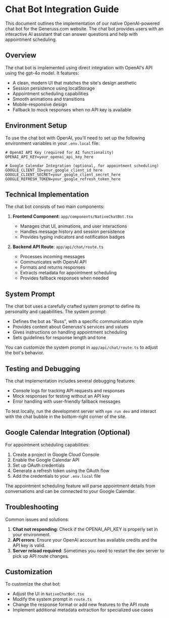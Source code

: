# Chat Bot Integration Guide

This document outlines the implementation of our native OpenAI-powered chat bot for the Generuss.com website. The chat bot provides users with an interactive AI assistant that can answer questions and help with appointment scheduling.

## Overview

The chat bot is implemented using direct integration with OpenAI's API using the gpt-4o model. It features:

- A clean, modern UI that matches the site's design aesthetic
- Session persistence using localStorage
- Appointment scheduling capabilities
- Smooth animations and transitions
- Mobile-responsive design
- Fallback to mock responses when no API key is available

## Environment Setup

To use the chat bot with OpenAI, you'll need to set up the following environment variables in your `.env.local` file:

```
# OpenAI API Key (required for AI functionality)
OPENAI_API_KEY=your_openai_api_key_here

# Google Calendar Integration (optional, for appointment scheduling)
GOOGLE_CLIENT_ID=your_google_client_id_here
GOOGLE_CLIENT_SECRET=your_google_client_secret_here
GOOGLE_REFRESH_TOKEN=your_google_refresh_token_here
```

## Technical Implementation

The chat bot consists of two main components:

1. **Frontend Component**: `app/components/NativeChatBot.tsx`
   - Manages chat UI, animations, and user interactions
   - Handles message history and session persistence
   - Provides typing indicators and notification badges

2. **Backend API Route**: `app/api/chat/route.ts`
   - Processes incoming messages
   - Communicates with OpenAI API
   - Formats and returns responses
   - Extracts metadata for appointment scheduling
   - Provides fallback responses when needed

## System Prompt

The chat bot uses a carefully crafted system prompt to define its personality and capabilities. The system prompt:

- Defines the bot as "Russ", with a specific communication style
- Provides context about Generuss's services and values
- Gives instructions on handling appointment scheduling
- Sets guidelines for response length and tone

You can customize the system prompt in `app/api/chat/route.ts` to adjust the bot's behavior.

## Testing and Debugging

The chat implementation includes several debugging features:

- Console logs for tracking API requests and responses
- Mock responses for testing without an API key
- Error handling with user-friendly fallback messages

To test locally, run the development server with `npm run dev` and interact with the chat bubble in the bottom-right corner of the site.

## Google Calendar Integration (Optional)

For appointment scheduling capabilities:

1. Create a project in Google Cloud Console
2. Enable the Google Calendar API
3. Set up OAuth credentials
4. Generate a refresh token using the OAuth flow
5. Add the credentials to your `.env.local` file

The appointment scheduling feature will parse appointment details from conversations and can be connected to your Google Calendar.

## Troubleshooting

Common issues and solutions:

1. **Chat not responding**: Check if the OPENAI_API_KEY is properly set in your environment.
2. **API errors**: Ensure your OpenAI account has available credits and the API key is valid.
3. **Server reload required**: Sometimes you need to restart the dev server to pick up API route changes.

## Customization

To customize the chat bot:

- Adjust the UI in `NativeChatBot.tsx`
- Modify the system prompt in `route.ts`
- Change the response format or add new features to the API route
- Implement additional metadata extraction for specialized use cases 